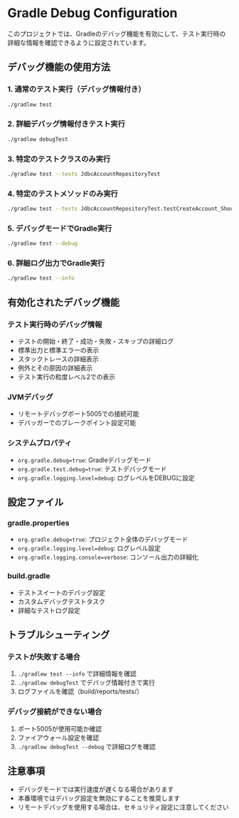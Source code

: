 # Gradle Debug Configuration

このプロジェクトでは、Gradleのデバッグ機能を有効にして、テスト実行時の詳細な情報を確認できるように設定されています。

## デバッグ機能の使用方法

### 1. 通常のテスト実行（デバッグ情報付き）
```bash
./gradlew test
```

### 2. 詳細デバッグ情報付きテスト実行
```bash
./gradlew debugTest
```

### 3. 特定のテストクラスのみ実行
```bash
./gradlew test --tests JdbcAccountRepositoryTest
```

### 4. 特定のテストメソッドのみ実行
```bash
./gradlew test --tests JdbcAccountRepositoryTest.testCreateAccount_ShouldCreateNewAccount_WhenValidPersonProvided
```

### 5. デバッグモードでGradle実行
```bash
./gradlew test --debug
```

### 6. 詳細ログ出力でGradle実行
```bash
./gradlew test --info
```

## 有効化されたデバッグ機能

### テスト実行時のデバッグ情報
- テストの開始・終了・成功・失敗・スキップの詳細ログ
- 標準出力と標準エラーの表示
- スタックトレースの詳細表示
- 例外とその原因の詳細表示
- テスト実行の粒度レベル2での表示

### JVMデバッグ
- リモートデバッグポート5005での接続可能
- デバッガーでのブレークポイント設定可能

### システムプロパティ
- `org.gradle.debug=true`: Gradleデバッグモード
- `org.gradle.test.debug=true`: テストデバッグモード
- `org.gradle.logging.level=debug`: ログレベルをDEBUGに設定

## 設定ファイル

### gradle.properties
- `org.gradle.debug=true`: プロジェクト全体のデバッグモード
- `org.gradle.logging.level=debug`: ログレベル設定
- `org.gradle.logging.console=verbose`: コンソール出力の詳細化

### build.gradle
- テストスイートのデバッグ設定
- カスタムデバッグテストタスク
- 詳細なテストログ設定

## トラブルシューティング

### テストが失敗する場合
1. `./gradlew test --info` で詳細情報を確認
2. `./gradlew debugTest` でデバッグ情報付きで実行
3. ログファイルを確認（build/reports/tests/）

### デバッグ接続ができない場合
1. ポート5005が使用可能か確認
2. ファイアウォール設定を確認
3. `./gradlew debugTest --debug` で詳細ログを確認

## 注意事項

- デバッグモードでは実行速度が遅くなる場合があります
- 本番環境ではデバッグ設定を無効にすることを推奨します
- リモートデバッグを使用する場合は、セキュリティ設定に注意してください 
